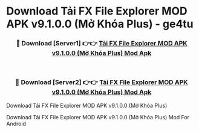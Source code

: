# Download Tải FX File Explorer MOD APK v9.1.0.0 (Mở Khóa Plus) - ge4tu


<div align="center">
<h3>🔴 Download [Server1] 👉👉 <a href="https://apk-comot.site?title=Tải_FX_File_Explorer_MOD_APK_v9.1.0.0_(Mở_Khóa_Plus)">Tải FX File Explorer MOD APK v9.1.0.0 (Mở Khóa Plus) Mod Apk</a></h3><br>
<h3>🔴 Download [Server2] 👉👉 <a href="https://apk-comot.site?title=Tải_FX_File_Explorer_MOD_APK_v9.1.0.0_(Mở_Khóa_Plus)">Tải FX File Explorer MOD APK v9.1.0.0 (Mở Khóa Plus) Mod Apk</a></h3>
</div>



Download Tải FX File Explorer MOD APK v9.1.0.0 (Mở Khóa Plus) 

Download Tải FX File Explorer MOD APK v9.1.0.0 (Mở Khóa Plus) Mod For Android